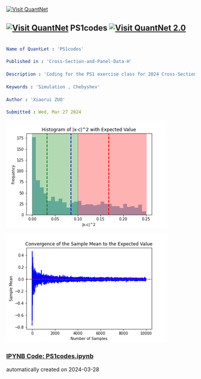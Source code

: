 [<img src="https://github.com/QuantLet/Styleguide-and-FAQ/blob/master/pictures/banner.png" width="1100" alt="Visit QuantNet">](http://quantlet.de/)

## [<img src="https://github.com/QuantLet/Styleguide-and-FAQ/blob/master/pictures/qloqo.png" alt="Visit QuantNet">](http://quantlet.de/) **PS1codes** [<img src="https://github.com/QuantLet/Styleguide-and-FAQ/blob/master/pictures/QN2.png" width="60" alt="Visit QuantNet 2.0">](http://quantlet.de/)

```yaml

Name of QuantLet : 'PS1codes'

Published in : 'Cross-Section-and-Panel-Data-H' 

Description : 'Coding for the PS1 exercise class for 2024 Cross-Section-and-Panel-Data-H'

Keywords : 'Simulation , Chebyshev'

Author : 'Xiaorui ZUO'

Submitted : Wed, Mar 27 2024

```

![Picture1](Condition.png)

![Picture2](Simu_prob4.png)

### [IPYNB Code: PS1codes.ipynb](PS1codes.ipynb)


automatically created on 2024-03-28